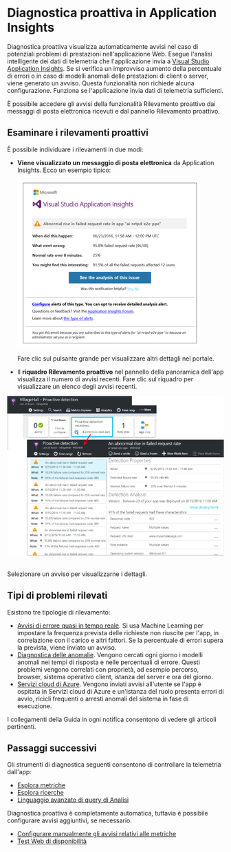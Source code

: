 <properties 
	pageTitle="Diagnostica proattiva in Application Insights | Microsoft Azure" 
	description="Application Insights esegue automaticamente un'analisi approfondita dei dati di telemetria dell'app e segnala potenziali problemi." 
	services="application-insights" 
    documentationCenter="windows"
	authors="rakefetj" 
	manager="douge"/>

<tags 
	ms.service="application-insights" 
	ms.workload="tbd" 
	ms.tgt_pltfrm="ibiza" 
	ms.devlang="na" 
	ms.topic="article" 
	ms.date="08/15/2016" 
	ms.author="awills"/>  

#  Diagnostica proattiva in Application Insights

 Diagnostica proattiva visualizza automaticamente avvisi nel caso di potenziali problemi di prestazioni nell'applicazione Web. Esegue l'analisi intelligente dei dati di telemetria che l'applicazione invia a [Visual Studio Application Insights](app-insights-overview.md). Se si verifica un improvviso aumento della percentuale di errori o in caso di modelli anomali delle prestazioni di client o server, viene generato un avviso. Questa funzionalità non richiede alcuna configurazione. Funziona se l'applicazione invia dati di telemetria sufficienti.

È possibile accedere gli avvisi della funzionalità Rilevamento proattivo dai messaggi di posta elettronica ricevuti e dal pannello Rilevamento proattivo.



## Esaminare i rilevamenti proattivi

È possibile individuare i rilevamenti in due modi:

* **Viene visualizzato un messaggio di posta elettronica** da Application Insights. Ecco un esempio tipico:

    ![Avviso di posta elettronica](./media/app-insights-proactive-diagnostics/03.png)  

    Fare clic sul pulsante grande per visualizzare altri dettagli nel portale.

* Il **riquadro Rilevamento proattivo** nel pannello della panoramica dell'app visualizza il numero di avvisi recenti. Fare clic sul riquadro per visualizzare un elenco degli avvisi recenti.

![Visualizzare rilevamenti recenti](./media/app-insights-proactive-diagnostics/04.png)  

Selezionare un avviso per visualizzarne i dettagli.


## Tipi di problemi rilevati

Esistono tre tipologie di rilevamento:

* [Avvisi di errore quasi in tempo reale](app-insights-proactive-failure-diagnostics.md). Si usa Machine Learning per impostare la frequenza prevista delle richieste non riuscite per l'app, in correlazione con il carico e altri fattori. Se la percentuale di errori supera la prevista, viene inviato un avviso.
* [Diagnostica delle anomalie](app-insights-proactive-anomaly-diagnostics.md). Vengono cercati ogni giorno i modelli anomali nei tempi di risposta e nelle percentuali di errore. Questi problemi vengono correlati con proprietà, ad esempio percorso, browser, sistema operativo client, istanza del server e ora del giorno.
* [Servizi cloud di Azure](https://azure.microsoft.com/blog/proactive-notifications-on-cloud-service-issues-with-azure-diagnostics-and-application-insights/). Vengono inviati avvisi all'utente se l'app è ospitata in Servizi cloud di Azure e un'istanza del ruolo presenta errori di avvio, ricicli frequenti o arresti anomali del sistema in fase di esecuzione.

I collegamenti della Guida in ogni notifica consentono di vedere gli articoli pertinenti.


## Passaggi successivi

Gli strumenti di diagnostica seguenti consentono di controllare la telemetria dall'app:

* [Esplora metriche](app-insights-metrics-explorer.md)
* [Esplora ricerche](app-insights-diagnostic-search.md)
* [Linguaggio avanzato di query di Analisi](app-insights-analytics-tour.md)

Diagnostica proattiva è completamente automatica, tuttavia è possibile configurare avvisi aggiuntivi, se necessario.

* [Configurare manualmente gli avvisi relativi alle metriche](app-insights-alerts.md)
* [Test Web di disponibilità](app-insights-monitor-web-app-availability.md)

<!---HONumber=AcomDC_0907_2016-->